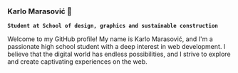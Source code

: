 ### Karlo Marasović 👋

**`Student at School of design, graphics and sustainable construction`**

Welcome to my GitHub profile! My name is Karlo Marasović, and I'm a passionate high school student with a deep interest in web development. I believe that the digital world has endless possibilities, and I strive to explore and create captivating experiences on the web.
<!--
**karlo34/karlo34** is a ✨ _special_ ✨ repository because its `README.md` (this file) appears on your GitHub profile.

Here are some ideas to get you started:

- 🔭 I’m currently working on ...
- 🌱 I’m currently learning ...
- 👯 I’m looking to collaborate on ...
- 🤔 I’m looking for help with ...
- 💬 Ask me about ...
- 📫 How to reach me: ...
- 😄 Pronouns: ...
- ⚡ Fun fact: ...
-->
